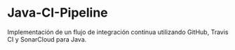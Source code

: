 # Java-CI-Pipeline
Implementación de un flujo de integración continua utilizando GitHub, Travis CI y SonarCloud para Java.
